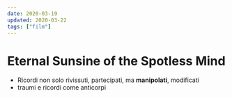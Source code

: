 ```yaml
---
date: 2020-03-19
updated: 2020-03-22
tags: ["film"]
---
```

# Eternal Sunsine of the Spotless Mind

- Ricordi non solo rivissuti, partecipati, ma **manipolati**, modificati
- traumi e ricordi come anticorpi

